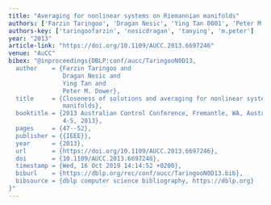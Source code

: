 ```yaml
---
title: "Averaging for nonlinear systems on Riemannian manifolds"
authors: ['Farzin Taringoo', 'Dragan Nesic', 'Ying Tan 0001', 'Peter M. Dower']
authors-key: ['taringoofarzin', 'nesicdragan', 'tanying', 'm.peter']
year: "2013"
article-link: "https://doi.org/10.1109/AUCC.2013.6697246"
venue: "AuCC"
bibex: "@inproceedings{DBLP:conf/aucc/TaringooN0D13,
  author    = {Farzin Taringoo and
               Dragan Nesic and
               Ying Tan and
               Peter M. Dower},
  title     = {Closeness of solutions and averaging for nonlinear systems on Riemannian
               manifolds},
  booktitle = {2013 Australian Control Conference, Fremantle, WA, Australia, November
               4-5, 2013},
  pages     = {47--52},
  publisher = {{IEEE}},
  year      = {2013},
  url       = {https://doi.org/10.1109/AUCC.2013.6697246},
  doi       = {10.1109/AUCC.2013.6697246},
  timestamp = {Wed, 16 Oct 2019 14:14:52 +0200},
  biburl    = {https://dblp.org/rec/conf/aucc/TaringooN0D13.bib},
  bibsource = {dblp computer science bibliography, https://dblp.org}
}"
---
```

